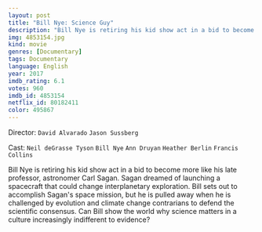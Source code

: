 ```yaml
---
layout: post
title: "Bill Nye: Science Guy"
description: "Bill Nye is retiring his kid show act in a bid to become more like his late professor, astronomer Carl Sagan. Sagan dreamed of launching a spacecraft that could change interplanetary exploration. Bill sets out to accomplish Sagan's space mission, but he is pulled away when he is challenged by evolution and climate change contrarians to defend the scientific consensus. Can Bill show the world why science matters .."
img: 4853154.jpg
kind: movie
genres: [Documentary]
tags: Documentary 
language: English
year: 2017
imdb_rating: 6.1
votes: 960
imdb_id: 4853154
netflix_id: 80182411
color: 495867
---
```

Director: `David Alvarado` `Jason Sussberg`  

Cast: `Neil deGrasse Tyson` `Bill Nye` `Ann Druyan` `Heather Berlin` `Francis Collins` 

Bill Nye is retiring his kid show act in a bid to become more like his late professor, astronomer Carl Sagan. Sagan dreamed of launching a spacecraft that could change interplanetary exploration. Bill sets out to accomplish Sagan's space mission, but he is pulled away when he is challenged by evolution and climate change contrarians to defend the scientific consensus. Can Bill show the world why science matters in a culture increasingly indifferent to evidence?